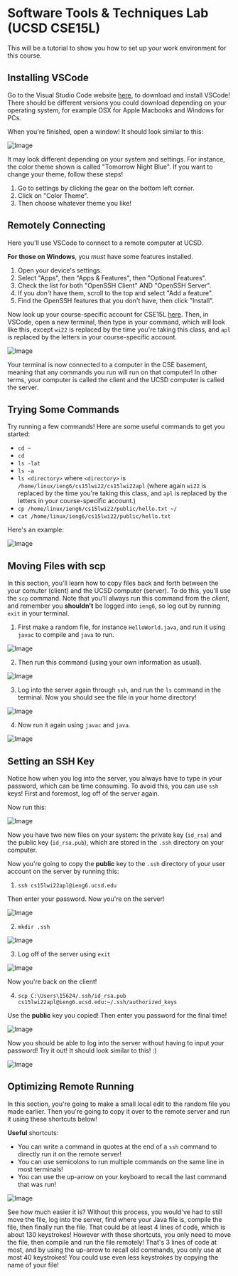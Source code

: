 # Software Tools & Techniques Lab (UCSD CSE15L)
This will be a tutorial to show you how to set up your work environment for this course.

## Installing VSCode
Go to the Visual Studio Code website [here](https://code.visualstudio.com/), to download and install
VSCode! There should be different versions you could download depending on your operating system, for
example OSX for Apple Macbooks and Windows for PCs.

When you're finished, open a window! It should look similar to this:

![Image](https://bhacia.github.io/cse15l-week2-labreport1/vscode-new-window.png)

It may look different depending on your system and settings. For instance, the color theme shown is
called "Tomorrow Night Blue". If you want to change your theme, follow these steps!
1. Go to settings by clicking the gear on the bottom left corner.
2. Click on "Color Theme".
3. Then choose whatever theme you like!

## Remotely Connecting
Here you'll use VSCode to connect to a remote computer at UCSD.

**For those on Windows**, you *must* have some features installed.
1. Open your device's settings.
2. Select "Apps", then "Apps & Features", then "Optional Features".
3. Check the list for both "OpenSSH Client" AND "OpenSSH Server".
4. If you *don't* have them, scroll to the top and select "Add a feature".
5. Find the OpenSSH features that you don't have, then click "Install".

Now look up your course-specific account for CSE15L [here](https://sdacs.ucsd.edu/~icc/index.php).
Then, in VSCode, open a new terminal, then type in your command, which will look like this, except
`wi22` is replaced by the time you're taking this class, and `apl` is replaced by the letters
in your course-specific account.

![Image](https://bhacia.github.io/cse15l-week2-labreport1/vscode-ssh-remote-connect.png)

Your terminal is now connected to a computer in the CSE basement, meaning that any commands you run
will run on that computer! In other terms, your computer is called the client and the UCSD computer
is called the server.

## Trying Some Commands
Try running a few commands! Here are some useful commands to get you started:
- `cd ~`
- `cd`
- `ls -lat`
- `ls -a`
- `ls <directory>` where `<directory>` is `/home/linux/ieng6/cs15lwi22/cs15lwi22apl`
(where again `wi22` is replaced by the time you're taking this class, and `apl` is replaced by
the letters in your course-specific account.)
- `cp /home/linux/ieng6/cs15lwi22/public/hello.txt ~/`
- `cat /home/linux/ieng6/cs15lwi22/public/hello.txt`

Here's an example:
  
![Image](https://bhacia.github.io/cse15l-week2-labreport1/vscode-running-a-command.png)

## Moving Files with scp
In this section, you'll learn how to copy files back and forth between the your comuter (client) and
the UCSD computer (server). To do this, you'll use the `scp` command. Note that you'll always run
this command from the *client*, and remember you **shouldn't** be logged into `ieng6`, so log out by
running `exit` in your terminal.

1. First make a random file, for instance `HelloWorld.java`, and run it using `javac` to compile and
`java` to run.

![Image](https://bhacia.github.io/cse15l-week2-labreport1/vscode-create-and-run-file.png)

2. Then run this command (using your own information as usual).

![Image](https://bhacia.github.io/cse15l-week2-labreport1/vscode-using-scp.png)

3. Log into the server again through `ssh`, and run the `ls` command in the terminal. Now you should
see the file in your home directory!

![Image](https://bhacia.github.io/cse15l-week2-labreport1/vscode-running-ls-on-server.png)

4. Now run it again using `javac` and `java`.

![Image](https://bhacia.github.io/cse15l-week2-labreport1/vscode-running-file-on-server.png)

## Setting an SSH Key
Notice how when you log into the server, you always have to type in your password, which can be time
consuming. To avoid this, you can use `ssh` keys! First and foremost, log off of the server again.

Now run this:

![Image](https://bhacia.github.io/cse15l-week2-labreport1/vscode-rsa-key-pair.png)

Now you have two new files on your system: the private key (`id_rsa`) and the public key (`id_rsa.pub`),
which are stored in the `.ssh` directory on your computer.

Now you're going to copy the **public** key to the `.ssh` directory of your user account on the server by
running this:

1. `ssh cs15lwi22apl@ieng6.ucsd.edu`

Then enter your password.
Now you're on the server!

![Image](https://bhacia.github.io/cse15l-week2-labreport1/vscode-ssh-remote-connect-with-pw.png)

2. `mkdir .ssh`

![Image](https://bhacia.github.io/cse15l-week2-labreport1/vscode-make-.ssh-directory.png)

3. Log off of the server using `exit`

![Image](https://bhacia.github.io/cse15l-week2-labreport1/vscode-log-off-of-server.png)

Now you're back on the client!

4. `scp C:\Users\15624/.ssh/id_rsa.pub cs15lwi22apl@ieng6.ucsd.edu:~/.ssh/authorized_keys`

Use the **public** key you copied! Then enter you password for the final time!

![Image](https://bhacia.github.io/cse15l-week2-labreport1/vscode-final-step-to-log-into-server-without-pw.png)

Now you should be able to log into the server without having to input your password!
Try it out! It should look similar to this! :)

![Image](https://bhacia.github.io/cse15l-week2-labreport1/vscode-log-into-server-without-pw.png)

## Optimizing Remote Running
In this section, you're going to make a small local edit to the random file you made earlier. Then you're
going to copy it over to the remote server and run it using these shortcuts below!

**Useful** shortcuts:
- You can write a command in quotes at the end of a `ssh` command to directly run it on the remote server!
- You can use semicolons to run multiple commands on the same line in most terminals!
- You can use the up-arrow on your keyboard to recall the last command that was run!

![Image](https://bhacia.github.io/cse15l-week2-labreport1/vscode-remote-running.png)

See how much easier it is? Without this process, you would've had to still move the file, log into the server,
find where your Java file is, compile the file, then finally run the file. That could be at least 4 lines of
code, which is about 130 keystrokes! However with these shortcuts, you only need to move the file, then compile 
and run the file remotely! That's 3 lines of code at most, and by using the up-arrow to recall old commands,
you only use at most 40 keystrokes! You could use even less keystrokes by copying the name of your file!
